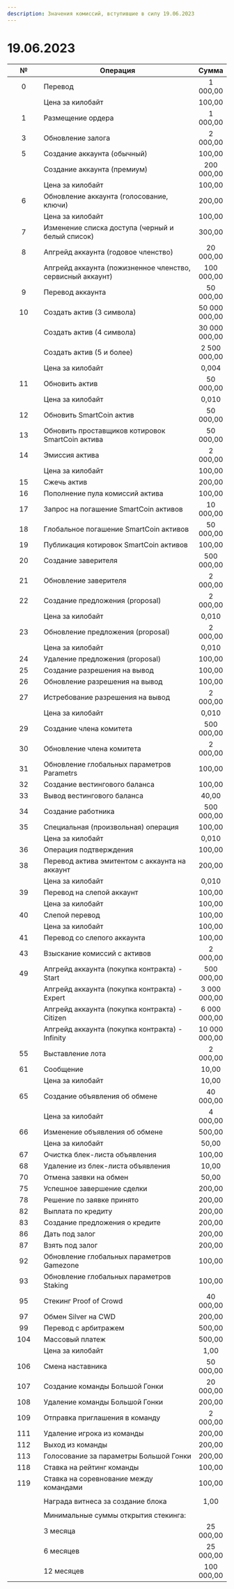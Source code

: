 ```yaml
---
description: Значения комиссий, вступившие в силу 19.06.2023
---
```


# 19.06.2023

<table><thead><tr><th width="73.33333333333331" align="center">№</th><th width="446">Операция</th><th align="center">Сумма</th></tr></thead><tbody><tr><td align="center">0</td><td>Перевод</td><td align="center">1 000,00</td></tr><tr><td align="center"></td><td>Цена за килобайт</td><td align="center">100,00</td></tr><tr><td align="center">1</td><td>Размещение ордера</td><td align="center">1 000,00</td></tr><tr><td align="center">3</td><td>Обновление залога</td><td align="center">2 000,00</td></tr><tr><td align="center">5</td><td>Создание аккаунта (обычный)</td><td align="center">100,00</td></tr><tr><td align="center"></td><td>Создание аккаунта (премиум)</td><td align="center">200 000,00</td></tr><tr><td align="center"></td><td>Цена за килобайт</td><td align="center">100,00</td></tr><tr><td align="center">6</td><td>Обновление аккаунта (голосование, ключи)</td><td align="center">200,00</td></tr><tr><td align="center"></td><td>Цена за килобайт</td><td align="center">100,00</td></tr><tr><td align="center">7</td><td>Изменение списка доступа (черный и белый список)</td><td align="center">300,00</td></tr><tr><td align="center">8</td><td>Апгрейд аккаунта (годовое членство)</td><td align="center">20 000,00</td></tr><tr><td align="center"></td><td>Апгрейд аккаунта (пожизненное членство, сервисный аккаунт)</td><td align="center">100 000,00</td></tr><tr><td align="center">9</td><td>Перевод аккаунта</td><td align="center">50 000,00</td></tr><tr><td align="center">10</td><td>Создать актив (3 символа)</td><td align="center">50 000 000,00</td></tr><tr><td align="center"></td><td>Создать актив (4 символа)</td><td align="center">30 000 000,00</td></tr><tr><td align="center"></td><td>Создать актив (5 и более)</td><td align="center">2 500 000,00</td></tr><tr><td align="center"></td><td>Цена за килобайт</td><td align="center">0,004</td></tr><tr><td align="center">11</td><td>Обновить актив</td><td align="center">50 000,00</td></tr><tr><td align="center"></td><td>Цена за килобайт</td><td align="center">0,010</td></tr><tr><td align="center">12</td><td>Обновить SmartCoin актив</td><td align="center">50 000,00</td></tr><tr><td align="center">13</td><td>Обновить проставщиков котировок SmartCoin актива</td><td align="center">50 000,00</td></tr><tr><td align="center">14</td><td>Эмиссия актива</td><td align="center">2 000,00</td></tr><tr><td align="center"></td><td>Цена за килобайт</td><td align="center">100,00</td></tr><tr><td align="center">15</td><td>Сжечь актив</td><td align="center">200,00</td></tr><tr><td align="center">16</td><td>Пополнение пула комиссий актива</td><td align="center">100,00</td></tr><tr><td align="center">17</td><td>Запрос на погашение SmartCoin активов</td><td align="center">10 000,00</td></tr><tr><td align="center">18</td><td>Глобальное погашение SmartCoin активов</td><td align="center">50 000,00</td></tr><tr><td align="center">19</td><td>Публикация котировок SmartCoin активов</td><td align="center">100,00</td></tr><tr><td align="center">20</td><td>Создание заверителя</td><td align="center">500 000,00</td></tr><tr><td align="center">21</td><td>Обновление заверителя</td><td align="center">2 000,00</td></tr><tr><td align="center">22</td><td>Создание предложения (proposal)</td><td align="center">2 000,00</td></tr><tr><td align="center"></td><td>Цена за килобайт</td><td align="center">0,010</td></tr><tr><td align="center">23</td><td>Обновление предложения (proposal)</td><td align="center">2 000,00</td></tr><tr><td align="center"></td><td>Цена за килобайт</td><td align="center">0,010</td></tr><tr><td align="center">24</td><td>Удаление предложения (proposal)</td><td align="center">100,00</td></tr><tr><td align="center">25</td><td>Создание разрешения на вывод</td><td align="center">100,00</td></tr><tr><td align="center">26</td><td>Обновление разрешения на вывод</td><td align="center">100,00</td></tr><tr><td align="center">27</td><td>Истребование разрешения на вывод</td><td align="center">2 000,00</td></tr><tr><td align="center"></td><td>Цена за килобайт</td><td align="center">0,010</td></tr><tr><td align="center">29</td><td>Создание члена комитета</td><td align="center">500 000,00</td></tr><tr><td align="center">30</td><td>Обновление члена комитета</td><td align="center">2 000,00</td></tr><tr><td align="center">31</td><td>Обновление глобальных параметров Parametrs</td><td align="center">100,00</td></tr><tr><td align="center">32</td><td>Создание вестингового баланса</td><td align="center">100,00</td></tr><tr><td align="center">33</td><td>Вывод вестингового баланса</td><td align="center">40,00</td></tr><tr><td align="center">34</td><td>Создание работника</td><td align="center">500 000,00</td></tr><tr><td align="center">35</td><td>Специальная (произвольная) операция</td><td align="center">100,00</td></tr><tr><td align="center"></td><td>Цена за килобайт</td><td align="center">0,010</td></tr><tr><td align="center">36</td><td>Операция подтверждения</td><td align="center">100,00</td></tr><tr><td align="center">38</td><td>Перевод актива эмитентом с аккаунта на аккаунт</td><td align="center">200,00</td></tr><tr><td align="center"></td><td>Цена за килобайт</td><td align="center">0,010</td></tr><tr><td align="center">39</td><td>Перевод на слепой аккаунт</td><td align="center">100,00</td></tr><tr><td align="center"></td><td>Цена за килобайт</td><td align="center">100,00</td></tr><tr><td align="center">40</td><td>Слепой перевод</td><td align="center">100,00</td></tr><tr><td align="center"></td><td>Цена за килобайт</td><td align="center">100,00</td></tr><tr><td align="center">41</td><td>Перевод со слепого аккаунта</td><td align="center">100,00</td></tr><tr><td align="center">43</td><td>Взыскание комиссий с активов</td><td align="center">2 000,00</td></tr><tr><td align="center">49</td><td>Апгрейд аккаунта (покупка контракта) - Start</td><td align="center">500 000,00</td></tr><tr><td align="center"></td><td>Апгрейд аккаунта (покупка контракта) - Expert</td><td align="center">3 000 000,00</td></tr><tr><td align="center"></td><td>Апгрейд аккаунта (покупка контракта) - Citizen</td><td align="center">6 000 000,00</td></tr><tr><td align="center"></td><td>Апгрейд аккаунта (покупка контракта) - Infinity</td><td align="center">10 000 000,00</td></tr><tr><td align="center">55</td><td>Выставление лота</td><td align="center">2 000,00</td></tr><tr><td align="center">61</td><td>Сообщение</td><td align="center">10,00</td></tr><tr><td align="center"></td><td>Цена за килобайт</td><td align="center">10,00</td></tr><tr><td align="center">65</td><td>Создание объявления об обмене</td><td align="center">40 000,00</td></tr><tr><td align="center"></td><td>Цена за килобайт</td><td align="center">4 000,00</td></tr><tr><td align="center">66</td><td>Изменение объявления об обмене</td><td align="center">500,00</td></tr><tr><td align="center"></td><td>Цена за килобайт</td><td align="center">50,00</td></tr><tr><td align="center">67</td><td>Очистка блек-листа объявления</td><td align="center">100,00</td></tr><tr><td align="center">68</td><td>Удаление из блек-листа объявления</td><td align="center">10,00</td></tr><tr><td align="center">70</td><td>Отмена заявки на обмен</td><td align="center">50,00</td></tr><tr><td align="center">75</td><td>Успешное завершение сделки</td><td align="center">200,00</td></tr><tr><td align="center">78</td><td>Решение по заявке принято</td><td align="center">200,00</td></tr><tr><td align="center">82</td><td>Выплата по кредиту</td><td align="center">200,00</td></tr><tr><td align="center">83</td><td>Создание предложения о кредите</td><td align="center">200,00</td></tr><tr><td align="center">86</td><td>Дать под залог</td><td align="center">200,00</td></tr><tr><td align="center">87</td><td>Взять под залог</td><td align="center">200,00</td></tr><tr><td align="center">92</td><td>Обновление глобальных параметров Gamezone</td><td align="center">100,00</td></tr><tr><td align="center">93</td><td>Обновление глобальных параметров Staking</td><td align="center">100,00</td></tr><tr><td align="center">95</td><td>Стекинг Proof of Crowd</td><td align="center">40 000,00</td></tr><tr><td align="center">97</td><td>Обмен Silver на CWD</td><td align="center">200,00</td></tr><tr><td align="center">99</td><td>Перевод с арбитражем</td><td align="center">500,00</td></tr><tr><td align="center">104</td><td>Массовый платеж</td><td align="center">500,00</td></tr><tr><td align="center"></td><td>Цена за килобайт</td><td align="center">1,00</td></tr><tr><td align="center">106</td><td>Смена наставника</td><td align="center">50 000,00</td></tr><tr><td align="center">107</td><td>Создание команды Большой Гонки</td><td align="center">20 000,00</td></tr><tr><td align="center">108</td><td>Удаление команды Большой Гонки</td><td align="center">200,00</td></tr><tr><td align="center">109</td><td>Отправка приглашения в команду</td><td align="center">2 000,00</td></tr><tr><td align="center">111</td><td>Удаление игрока из команды</td><td align="center">200,00</td></tr><tr><td align="center">112</td><td>Выход из команды</td><td align="center">200,00</td></tr><tr><td align="center">113</td><td>Голосование за параметры Большой Гонки</td><td align="center">200,00</td></tr><tr><td align="center">118</td><td>Ставка на рейтинг команды</td><td align="center">100,00</td></tr><tr><td align="center">119</td><td>Ставка на соревнование между командами</td><td align="center">100,00</td></tr><tr><td align="center"></td><td></td><td align="center"></td></tr><tr><td align="center"></td><td>Награда витнеса за создание блока</td><td align="center">1,00</td></tr><tr><td align="center"></td><td></td><td align="center"></td></tr><tr><td align="center"></td><td>Минимальные суммы открытия стекинга:</td><td align="center"></td></tr><tr><td align="center"></td><td>3 месяца</td><td align="center">25 000,00</td></tr><tr><td align="center"></td><td>6 месяцев</td><td align="center">25 000,00</td></tr><tr><td align="center"></td><td>12 месяцев</td><td align="center">100 000,00</td></tr></tbody></table>
